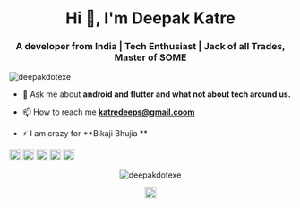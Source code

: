 <h1 align="center">Hi 👋, I'm Deepak Katre</h1>
<h3 align="center">A developer from India | Tech Enthusiast | Jack of all Trades, Master of SOME</h3>
<p align="left"> <img src="https://komarev.com/ghpvc/?username=deepakdotexe" alt="deepakdotexe" /> </p>

- 💬 Ask me about **android and flutter and what not about tech around us.**

- 📫 How to reach me **katredeeps@gmail.coom**

- ⚡ I am crazy for **Bikaji Bhujia **

<p align="left"><img src="https://konpa.github.io/devicon/devicon.git/icons/android/android-original-wordmark.svg" alt="android" width="20" height="20"/> <img src="https://konpa.github.io/devicon/devicon.git/icons/c/c-original.svg" alt="c" width="20" height="20"/> <img src="https://konpa.github.io/devicon/devicon.git/icons/cplusplus/cplusplus-original.svg" alt="cplusplus" width="20" height="20"/> <img src="https://konpa.github.io/devicon/devicon.git/icons/java/java-original-wordmark.svg" alt="java" width="20" height="20"/> <img src="https://konpa.github.io/devicon/devicon.git/icons/python/python-original-wordmark.svg" alt="python" width="20" height="20"/></p><p align="center"> <img src="https://github-readme-stats.vercel.app/api?username=deepakdotexe&show_icons=true" alt="deepakdotexe" /> </p>

<p align="center">
<a href="https://twitter.com/deepak__katre" target="blank"><img align="center" src="https://cdn.jsdelivr.net/npm/simple-icons@3.0.1/icons/twitter.svg" alt="deepak__katre" height="20" width="20" /></a>
</p>
